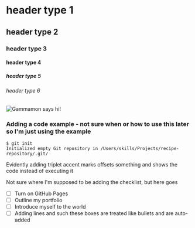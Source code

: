 # header type 1
## header type 2
### header type 3
#### header type 4
##### header type 5
###### header type 6


![Gammamon says hi!](https://wikimon.net/images/2/22/Gammamon_vpet_vb.png)

### Adding a code example - not sure when or how to use this later so I'm just using the example
```
$ git init
Initialized empty Git repository in /Users/skills/Projects/recipe-repository/.git/
```
Evidently adding triplet accent marks offsets something and shows the code instead of executing it

Not sure where I'm supposed to be adding the checklist, but here goes

- [ ] Turn on GitHub Pages
- [ ] Outline my portfolio
- [ ] Introduce myself to the world
- [ ] Adding lines and such these boxes are treated like bullets and are auto-added
